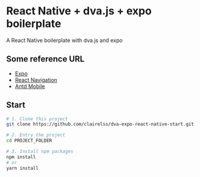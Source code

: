 # React Native + dva.js + expo boilerplate
A React Native boilerplate with dva.js and expo

## Some reference URL 

* [Expo](https://docs.expo.io)
* [React Navigation](https://reactnavigation.org/docs/intro)
* [Antd Mobile](https://mobile.ant.design)

## Start
```bash
# 1. Clone this project
git clone https://github.com/clairelss/dva-expo-react-native-start.git

# 2. Entry the project
cd PROJECT_FOLDER

# 3. Install npm packages
npm install
# or
yarn install
